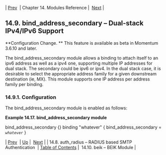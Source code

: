 | [Prev](modules.auth_radius)  | Chapter 14. Modules Reference |  [Next](modules.beik.php) |

## 14.9. bind_address_secondary – Dual-stack IPv4/IPv6 Support

<a class="indexterm" name="idp17992240"></a>

**Configuration Change. ** This feature is available as beta in Momentum 3.6.10 and later.

The bind_address_secondary module allows a binding to attach itself to an ipv6 address as well as a ipv4 one, supporting multiple IP addresses for dual stack. The secondary could be ipv6 or ipv4\. In the dual stack case, it is desirable to select the appropriate address family for a given downstream destination (ie, MX). This module supports one IP address per address family per binding.

### 14.9.1. Configuration

The bind_address_secondary module is enabled as follows:

<a name="modules.bind_address_secondary.example"></a>

**Example 14.17. bind_address_secondary module**

bind_address_secondary {}
binding "whatever" {
  bind_address_secondary = *`whatever`*
}

| [Prev](modules.auth_radius)  | [Up](modules.php) |  [Next](modules.beik.php) |
| 14.8. auth_radius – RADIUS based SMTP Authentication  | [Table of Contents](index) |  14.10. beik – BEIK Module |

